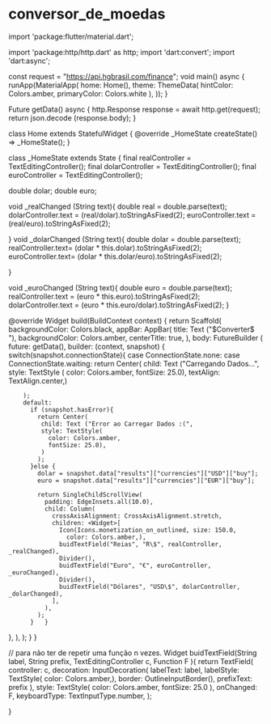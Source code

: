 # conversor_de_moedas


import 'package:flutter/material.dart';

import 'package:http/http.dart' as http;
import 'dart:convert';
import 'dart:async';




const request = "https://api.hgbrasil.com/finance";
 void main() async {
   runApp(MaterialApp(
       home: Home(),
       theme: ThemeData(
         hintColor: Colors.amber,
         primaryColor: Colors.white
       ),
   ));
 }


 Future<Map> getData() async {
  http.Response response = await http.get(request);
  return json.decode (response.body);
}



class Home extends StatefulWidget {
   @override
  _HomeState createState() => _HomeState();
}

class _HomeState extends State<Home> {
  final realController = TextEditingController();
  final dolarController = TextEditingController();
  final euroController = TextEditingController();



  double dolar;
  double euro;

  void _realChanged (String text){
    double real = double.parse(text);
    dolarController.text = (real/dolar).toStringAsFixed(2);
    euroController.text = (real/euro).toStringAsFixed(2);


  }
  void _dolarChanged (String text){
    double dolar = double.parse(text);
    realController.text= (dolar * this.dolar).toStringAsFixed(2);
    euroController.text= (dolar * this.dolar/euro).toStringAsFixed(2);

  }

  void _euroChanged (String text){
double euro = double.parse(text);
realController.text = (euro * this.euro).toStringAsFixed(2);
dolarController.text = (euro * this.euro/dolar).toStringAsFixed(2);
  }


  @override
  Widget build(BuildContext context) {
    return Scaffold(
      backgroundColor: Colors.black,
      appBar: AppBar(
        title: Text ("\$Converter\$ "),
        backgroundColor: Colors.amber,
        centerTitle: true,
      ),
body: FutureBuilder <Map> (
  future: getData(),
  builder: (context, snapshot) {
    switch(snapshot.connectionState){
      case ConnectionState.none:
      case ConnectionState.waiting:
        return Center(
            child: Text ("Carregando Dados...",
            style: TextStyle (
            color: Colors.amber,
            fontSize: 25.0),
        textAlign: TextAlign.center,)

        );
        default:
          if (snapshot.hasError){
            return Center(
             child: Text ("Error ao Carregar Dados :(",
             style: TextStyle(
               color: Colors.amber,
               fontSize: 25.0),
             )
            );
          }else {
            dolar = snapshot.data["results"]["currencies"]["USD"]["buy"];
            euro = snapshot.data["results"]["currencies"]["EUR"]["buy"];

            return SingleChildScrollView(
              padding: EdgeInsets.all(10.0),
              child: Column(
                crossAxisAlignment: CrossAxisAlignment.stretch,
                children: <Widget>[
                  Icon(Icons.monetization_on_outlined, size: 150.0,
                    color: Colors.amber,),
                  buidTextField("Reias", "R\$", realController, _realChanged),
                  Divider(),
                  buidTextField("Euro", "€", euroController, _euroChanged),
                  Divider(),
                  buidTextField("Dólares", "USD\$", dolarController, _dolarChanged),
                ],
              ),
            );
          }   }
  },
),
    );
  }
}

// para não ter de repetir uma função n vezes.
Widget  buidTextField(String label,
    String prefix,
    TextEditingController c,
    Function F ){
   return  TextField(
     controller: c,
     decoration: InputDecoration(
         labelText: label,
         labelStyle: TextStyle( color: Colors.amber,),
         border: OutlineInputBorder(),
         prefixText: prefix
     ),
     style: TextStyle(
         color: Colors.amber, fontSize: 25.0
     ),
     onChanged: F,
     keyboardType: TextInputType.number,
   );

}

